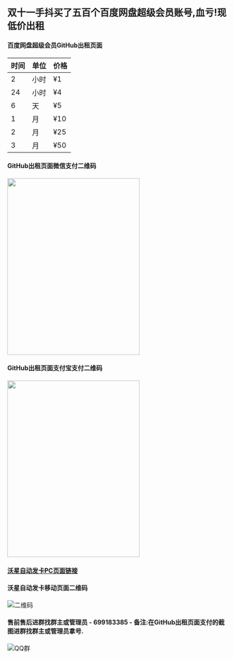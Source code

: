 ## 双十一手抖买了五百个百度网盘超级会员账号,血亏!现低价出租

#### 百度网盘超级会员GitHub出租页面
时间 | 单位 | 价格   
-|-|-
2 | 小时 | ¥1 
24 | 小时 | ¥4 
6 | 天 | ¥5
1 | 月 | ¥10
2 | 月 | ¥25
3 | 月 | ¥50

#### GitHub出租页面微信支付二维码
<img width="300px" height="400px" src="https://wx2.sinaimg.cn/mw690/006ZJqdEgy1g99dfzfz42j30k00pugn5.jpg" />

#### GitHub出租页面支付宝支付二维码
<img width="300px" height="400px" src="https://wx4.sinaimg.cn/mw690/006ZJqdEgy1g99dfzg1pvj30k00v4wgc.jpg" />

#### [沃星自动发卡PC页面链接](http://www.wzfaka.com/lists/EB7F72F9DAEFFE02)

#### 沃星自动发卡移动页面二维码
![二维码](https://wx1.sinaimg.cn/mw690/006ZJqdEgy1g99dfyfbgbj303w03wjr6.jpg)

#### 售前售后进群找群主或管理员 - 699183385 - 备注:在GitHub出租页面支付的截图进群找群主或管理员拿号.
![QQ群](https://wx1.sinaimg.cn/mw690/006ZJqdEgy1g99e2olkojj306m06y3yh.jpg)


